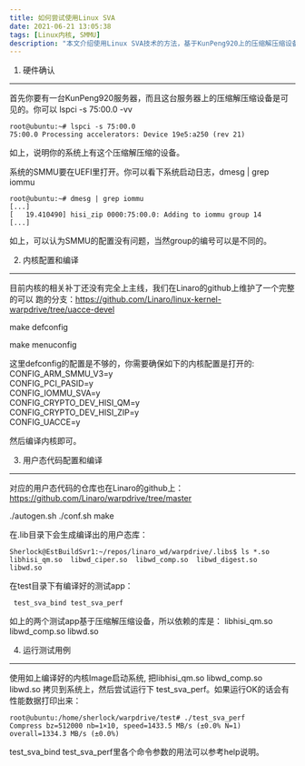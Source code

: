 ```yaml
---
title: 如何尝试使用Linux SVA
date: 2021-06-21 13:05:38
tags: [Linux内核, SMMU]
description: "本文介绍使用Linux SVA技术的方法，基于KunPeng920上的压缩解压缩设备。"
---
```


1. 硬件确认
-----------

 首先你要有一台KunPeng920服务器，而且这台服务器上的压缩解压缩设备是可见的。你可以
 lspci -s 75:00.0 -vv
```
root@ubuntu:~# lspci -s 75:00.0
75:00.0 Processing accelerators: Device 19e5:a250 (rev 21)
```
 如上，说明你的系统上有这个压缩解压缩的设备。

 系统的SMMU要在UEFI里打开。你可以看下系统启动日志，dmesg | grep iommu
```
root@ubuntu:~# dmesg | grep iommu
[...]
[   19.410490] hisi_zip 0000:75:00.0: Adding to iommu group 14
[...]
```
 如上，可以认为SMMU的配置没有问题，当然group的编号可以是不同的。

2. 内核配置和编译
-----------------

 目前内核的相关补丁还没有完全上主线，我们在Linaro的github上维护了一个完整的可以
 跑的分支：https://github.com/Linaro/linux-kernel-warpdrive/tree/uacce-devel

 make defconfig

 make menuconfig

 这里defconfig的配置是不够的，你需要确保如下的内核配置是打开的:
    CONFIG_ARM_SMMU_V3=y                                                            
    CONFIG_PCI_PASID=y                                                              
    CONFIG_IOMMU_SVA=y                                                              
    CONFIG_CRYPTO_DEV_HISI_QM=y                                                     
    CONFIG_CRYPTO_DEV_HISI_ZIP=y                                                    
    CONFIG_UACCE=y                                                                  
 
 然后编译内核即可。

3. 用户态代码配置和编译
-----------------------

 对应的用户态代码的仓库也在Linaro的github上：https://github.com/Linaro/warpdrive/tree/master

 ./autogen.sh
 ./conf.sh
 make

 在.lib目录下会生成编译出的用户态库：
```
Sherlock@EstBuildSvr1:~/repos/linaro_wd/warpdrive/.libs$ ls *.so
libhisi_qm.so  libwd_ciper.so  libwd_comp.so  libwd_digest.so  libwd.so
```
 在test目录下有编译好的测试app：
```
 test_sva_bind test_sva_perf
```
 如上的两个测试app基于压缩解压缩设备，所以依赖的库是：
 libhisi_qm.so libwd_comp.so libwd.so

4. 运行测试用例
---------------

 使用如上编译好的内核Image启动系统, 把libhisi_qm.so libwd_comp.so libwd.so
 拷贝到系统上，然后尝试运行下 test_sva_perf。如果运行OK的话会有性能数据打印出来：
```
root@ubuntu:/home/sherlock/warpdrive/test# ./test_sva_perf 
Compress bz=512000 nb=1×10, speed=1433.5 MB/s (±0.0% N=1) overall=1334.3 MB/s (±0.0%)
```

 test_sva_bind test_sva_perf里各个命令参数的用法可以参考help说明。

